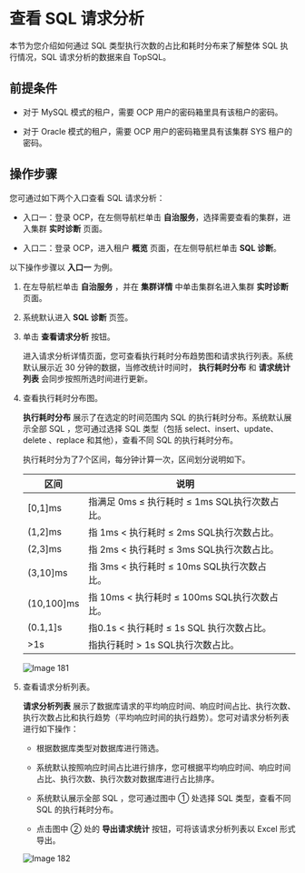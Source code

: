 查看 SQL 请求分析
================================

本节为您介绍如何通过 SQL 类型执行次数的占比和耗时分布来了解整体 SQL 执行情况，SQL 请求分析的数据来自 TopSQL。

前提条件
-------------------------

* 对于 MySQL 模式的租户，需要 OCP 用户的密码箱里具有该租户的密码。

* 对于 Oracle 模式的租户，需要 OCP 用户的密码箱里具有该集群 SYS 租户的密码。

操作步骤
-------------------------

您可通过如下两个入口查看 SQL 请求分析：

* 入口一：登录 OCP，在左侧导航栏单击 **自治服务**，选择需要查看的集群，进入集群 **实时诊断** 页面。

* 入口二：登录 OCP，进入租户 **概览** 页面，在左侧导航栏单击 **SQL 诊断**。

以下操作步骤以 **入口一** 为例。

1. 在左导航栏单击 **自治服务** ，并在 **集群详情** 中单击集群名进入集群 **实时诊断** 页面。

2. 系统默认进入 **SQL 诊断** 页签。

3. 单击 **查看请求分析** 按钮。

   进入请求分析详情页面，您可查看执行耗时分布趋势图和请求执行列表。系统默认展示近 30 分钟的数据，当修改统计时间时， **执行耗时分布** 和 **请求统计列表** 会同步按照所选时间进行更新。

4. 查看执行耗时分布图。

   **执行耗时分布** 展示了在选定的时间范围内 SQL 的执行耗时分布。系统默认展示全部 SQL ，您可通过选择 SQL 类型（包括 select、insert、update、delete 、replace 和其他），查看不同 SQL 的执行耗时分布。

   执行耗时分为了7个区间，每分钟计算一次，区间划分说明如下。

   |     区间      |  说明  ||
   |-------------|---|---|
   | \[0,1\]ms   | 指满足 0ms ≤ 执行耗时 ≤ 1ms SQL执行次数占比。 ||
   | (1,2\]ms    | 指 1ms \< 执行耗时 ≤ 2ms SQL执行次数占比。 ||
   | (2,3\]ms    | 指 2ms \< 执行耗时 ≤ 3ms SQL执行次数占比。 ||
   | (3,10\]ms   | 指 3ms \< 执行耗时 ≤ 10ms SQL执行次数占比。 ||
   | (10,100\]ms | 指 10ms \< 执行耗时 ≤ 100ms SQL执行次数占比。 ||
   | (0.1,1\]s   | 指0.1s \< 执行耗时 ≤ 1s SQL 执行次数占比。 ||
   | \>1s        | 指执行耗时 \> 1s SQL执行次数占比。 ||

   ![Image 181](https://help-static-aliyun-doc.aliyuncs.com/assets/img/zh-CN/9913489461/p429737.png)

5. 查看请求分析列表。

   **请求分析列表** 展示了数据库请求的平均响应时间、响应时间占比、执行次数、执行次数占比和执行趋势（平均响应时间的执行趋势）。您可对请求分析列表进行如下操作：
   * 根据数据库类型对数据库进行筛选。

   * 系统默认按照响应时间占比进行排序，您可根据平均响应时间、响应时间占比、执行次数、执行次数对数据库进行占比排序。

   * 系统默认展示全部 SQL ，您可通过图中 ① 处选择 SQL 类型，查看不同 SQL 的执行耗时分布。

   * 点击图中 ② 处的 **导出请求统计** 按钮，可将该请求分析列表以 Excel 形式导出。

   ![Image 182](https://help-static-aliyun-doc.aliyuncs.com/assets/img/zh-CN/9913489461/p429738.png)
